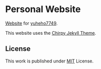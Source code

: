 # Personal Website
[Website]() for [yuheho7749](https://github.com/yuheho7749).

This website uses the [Chirpy Jekyll Theme](https://github.com/cotes2020/jekyll-theme-chirpy).

## License

This work is published under [MIT][mit] License.

[mit]: https://github.com/yuheho7749/yuheho7749.github.io/blob/main/LICENSE
